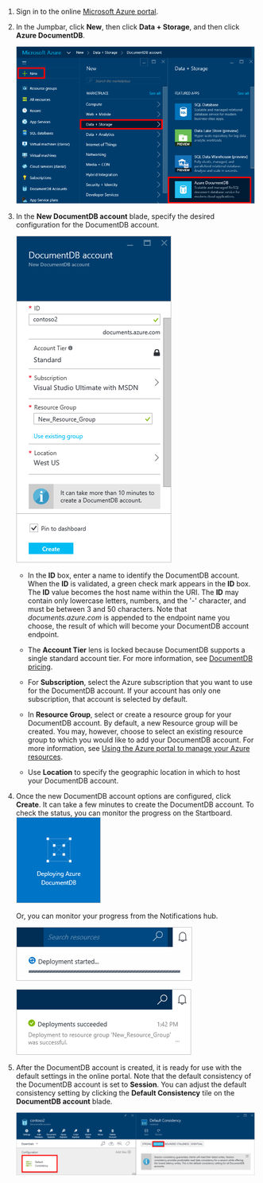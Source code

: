 1. Sign in to the online [Microsoft Azure portal](https://portal.azure.com/).
2. In the Jumpbar, click **New**, then click **Data + Storage**, and then click **Azure DocumentDB**. 

   ![Screen shot of the Azure portal  to create a database, highlighting the New button, Data + storage in the Create blade, and Azure DocumentDB in the Data + Storage blade](media/documentdb-create-dbaccount/create-nosql-db-databases-json-tutorial-1.png)  

3. In the **New DocumentDB account** blade, specify the desired configuration for the DocumentDB account. 

    ![Screen shot of the New DocumentDB blade](media/documentdb-create-dbaccount/create-nosql-db-databases-json-tutorial-2.png) 


    - In the **ID** box, enter a name to identify the DocumentDB account.  When the **ID** is validated, a green check mark appears in the **ID** box. The **ID** value becomes the host name within the URI. The **ID** may contain only lowercase letters, numbers, and the '-' character, and must be between 3 and 50 characters. Note that *documents.azure.com* is appended to the endpoint name you choose, the result of which will become your DocumentDB account endpoint.


    - The **Account Tier** lens is locked because DocumentDB supports a single standard account tier. For more information, see [DocumentDB pricing](http://go.microsoft.com/fwlink/p/?LinkID=402317&clcid=0x409).

    - For **Subscription**, select the Azure subscription that you want to use for the DocumentDB account. If your account has only one subscription, that account is selected by default.

    - In **Resource Group**, select or create a resource group for your DocumentDB account.  By default, a new Resource group will be created.  You may, however, choose to select an existing resource group to which you would like to add your DocumentDB account. For more information, see [Using the Azure portal to manage your Azure resources](resource-group-portal.md).

    - Use **Location** to specify the geographic location in which to host your DocumentDB account.   

1. Once the new DocumentDB account options are configured, click **Create**.  It can take a few minutes to create the DocumentDB account.  To check the status, you can monitor the progress on the Startboard.  
![Screen shot of the Creating tile on the Startboard - Online database creator](media/documentdb-create-dbaccount/create-nosql-db-databases-json-tutorial-3.png)  

   Or, you can monitor your progress from the Notifications hub.  

   ![Create databases quickly - Screen shot of the Notifications hub, showing that the DocumentDB account is being created](media/documentdb-create-dbaccount/create-nosql-db-databases-json-tutorial-4.png)  

   ![Screen shot of the Notifications hub, showing that the DocumentDB account was created successfully and deployed to a resource group - Online database creator notification](media/documentdb-create-dbaccount/create-nosql-db-databases-json-tutorial-5.png)

2. After the DocumentDB account is created, it is ready for use with the default settings in the online portal. Note that the default consistency of the DocumentDB account is set to **Session**.  You can adjust the default consistency setting by clicking the **Default Consistency** tile on the **DocumentDB account** blade.

   ![Screen shot of the Resource Group blade - begin application development](media/documentdb-create-dbaccount/create-nosql-db-databases-json-tutorial-6.png)  


[How to: Create a DocumentDB account]: #Howto
[Next steps]: #NextSteps
[documentdb-manage]:../articles/documentdb/documentdb-manage.md
